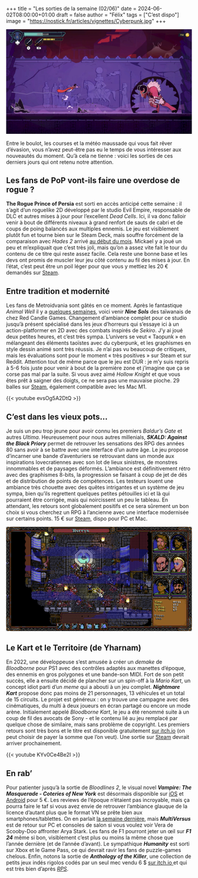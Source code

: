 +++
title = "Les sorties de la semaine (02/06)"
date = 2024-06-02T08:00:00+01:00
draft = false
author = "Félix"
tags = ["C’est dispo"]
image = "https://nostick.fr/articles/vignettes/Cyberpunk.jpg"
+++

![Le jeu The Rogue Prince of Persia](rpop.jpg "Le Perse sévère en action")

Entre le boulot, les courses et la météo maussade qui vous fait rêver d’évasion, vous n’avez peut-être pas eu le temps de vous intéresser aux nouveautés du moment. Qu’à cela ne tienne : voici les sorties de ces derniers jours qui ont retenu notre attention.

## Les fans de PoP vont-ils faire une overdose de rogue ?

**The Rogue Prince of Persia** est sorti en accès anticipé cette semaine : il s’agit d’un roguelike 2D développé par le studio Evil Empire, responsable de DLC et autres mises à jour pour l’excellent *Dead Cells*. Ici, il va donc falloir venir à bout de différents niveaux à grand renfort de sauts de cabri et de coups de poing balancés aux multiples ennemis. Le jeu est visiblement plutôt fun et tourne bien sur le Steam Deck, mais souffre forcément de la comparaison avec *Hades 2* arrivé [au début du mois](https://nostick.fr/articles/2024/mai/1005-hades-ii-divin-et-diabolique/). Mickael y a joué un peu et m’expliquait que c’est très joli, mais qu’on a assez vite fait le tour du contenu de ce titre qui reste assez facile. Cela reste une bonne base et les devs ont promis de muscler leur jeu côté contenu au fil des mises à jour. En l’état, c’est peut être un poil léger pour que vous y mettiez les 20 € demandés sur [Steam](https://store.steampowered.com/app/2717880/The_Rogue_Prince_of_Persia/). 

## Entre tradition et modernité

Les fans de Metroidvania sont gâtés en ce moment. Après le fantastique *Animal Well* il y a [quelques semaines](https://nostickreloaded.substack.com/p/panique-chez-xbox-sortie-surprise), voici venir ***Nine Sols*** des taïwanais de chez Red Candle Games. Changement d’ambiance complet pour ce studio jusqu’à présent spécialisé dans les jeux d’horreurs qui s’essaye ici à un action-platformer en 2D avec des combats inspirés de *Sekiro*. J’y ai joué deux petites heures, et c’est très sympa. L’univers se veut « Taopunk » en mélangeant des éléments taoïstes avec du cyberpunk, et les graphismes en style dessin animé sont très réussis. Je n’ai pas vu beaucoup de critiques, mais les évaluations sont pour le moment « très positives » sur Steam et sur Reddit. Attention tout de même parce que le jeu est DUR : je m’y suis repris à 5-6 fois juste pour venir à bout de la première zone et j’imagine que ça se corse pas mal par la suite. Si vous avez aimé *Hollow Knight* et que vous êtes prêt à saigner des doigts, ce ne sera pas une mauvaise pioche. 29 balles sur [Steam](https://store.steampowered.com/app/1809540/Nine_Sols/), également compatible avec les Mac M1.

{{< youtube evsOg5A2DtQ >}}

## C’est dans les vieux pots…

Je suis un peu trop jeune pour avoir connu les premiers *Baldur’s Gate* et autres *Ultima*. Heureusement pour nous autres millenials, ***SKALD: Against the Black Priory*** permet de retrouver les sensations des RPG des années 80 sans avoir à se battre avec une interface d’un autre âge. Le jeu propose d’incarner une bande d’aventuriers se retrouvant dans un monde aux inspirations lovecratiennes avec son lot de lieux sinistres, de monstres innommables et de paysages déformés. L’ambiance est définitivement rétro avec des graphismes 8-bits, la progression se faisant à coup de jet de dés et de distribution de points de compétences. Les testeurs louent une ambiance très chouette avec des quêtes intrigantes et un système de jeu sympa, bien qu’ils regrettent quelques petites pétouilles ici et là qui pourraient être corrigée, mais qui noircissent un peu le tableau. En attendant, les retours sont globalement positifs et ce sera sûrement un bon choix si vous cherchez un RPG à l’ancienne avec une interface modernisée sur certains points. 15 € sur [Steam](https://store.steampowered.com/app/1069160/SKALD_Against_the_Black_Priory/), dispo pour PC et Mac.

![Le jeu Skald](skald.jpg "Quand tu réalises que ton plan pour sauver le monde implique de boire une autre bière.")

## Le Kart et le Territoire (de Yharnam)

En 2022, une développeuse s’est amusée à créer un *demake* de *Bloodborne* pour PS1 avec des contrôles adaptés aux manettes d’époque, des ennemis en gros polygones et une bande-son MIDI. Fort de son petit succès, elle a ensuite décidé de plancher sur un spin-off à la *Mario Kart*, un concept idiot parti d’un *meme* qui a abouti à un jeu complet. ***Nightmare Kart*** propose donc pas moins de 21 personnages, 13 véhicules et un total de 15 circuits. Le projet est généreux : on y trouve une campagne avec des cinématiques, du multi à deux joueurs en écran partagé ou encore un mode arène. Initialement appelé *Bloodborne Kart*, le jeu a été renommé suite à un coup de fil des avocats de Sony - et le contenu lié au jeu remplacé par quelque chose de similaire, mais sans problème de copyright. Les premiers retours sont très bons et le titre est disponible gratuitement [sur itch.io](https://b0tster.itch.io/nmkart) (on peut choisir de payer la somme que l’on veut). Une sortie sur [Steam](https://store.steampowered.com/app/2930160/Nightmare_Kart/) devrait arriver prochainement. 

{{< youtube KYv0Ce4Be2I >}}

## En rab’

Pour patienter jusqu’à la sortie de *Bloodlines 2*, le visual novel ***Vampire: The Masquerade - Coteries of New York*** est désormais disponible sur [iOS](https://apps.apple.com/fr/app/vampire-the-masquerade-cony/id6469044109) et [Android](https://play.google.com/store/apps/details?id=com.pid.vmcony&hl=fr&gl=fr) pour 5 €. Les reviews de l’époque n’étaient pas incroyable, mais ça pourra faire le taf si vous avez envie de retrouver l’ambiance glauque de la licence d’autant plus que le format VN se prête bien aux smartphones/tablettes. On en parlait [la semaine dernière](https://nostickreloaded.substack.com/i/144965095/multiversus-reprend-la-bagarre), mais ***MultiVersus*** est de retour sur PC et consoles de salon si vous voulez voir Vera de Scooby-Doo affronter Arya Stark. Les fans de F1 pourront jeter un œil sur ***F1 24*** même si bon, visiblement c’est plus ou moins la même chose que l’année dernière (et de l’année d’avant). Le sympathique ***Humanity*** est sorti sur Xbox et le Game Pass, ce qui devrait ravir les fans de puzzle-games chelous. Enfin, notons la sortie de ***Anthology of the Killer***, une collection de petits jeux indés rigolos codés par un seul mec vendu 6 $ [sur itch.io ](https://thecatamites.itch.io/anthology-of-the-killer) et qui est très bien d’après *[RPS](https://www.rockpapershotgun.com/dont-worry-im-a-murderer-award-winning-comedy-anthology-of-the-killer-is-out-next-week)*.



